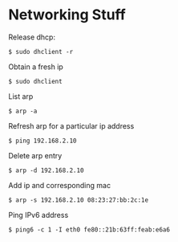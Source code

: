 # Networking Stuff

Release dhcp:

    $ sudo dhclient -r

Obtain a fresh ip

    $ sudo dhclient

List arp

    $ arp -a

Refresh arp for a particular ip address

    $ ping 192.168.2.10

Delete arp entry

    $ arp -d 192.168.2.10

Add ip and corresponding mac

    $ arp -s 192.168.2.10 08:23:27:bb:2c:1e

Ping IPv6 address

    $ ping6 -c 1 -I eth0 fe80::21b:63ff:feab:e6a6
    
